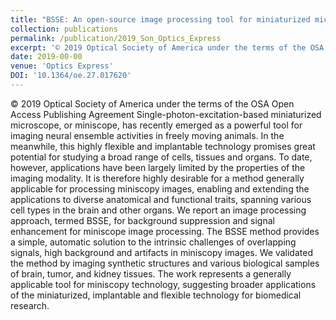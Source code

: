```yaml
---
title: "BSSE: An open-source image processing tool for miniaturized microscopy"
collection: publications
permalink: /publication/2019_Son_Optics_Express
excerpt: '© 2019 Optical Society of America under the terms of the OSA Open Access Publishing Agreement Single-photon-excitation-based miniaturized microscope, or miniscope, has recently emerged as a powerful tool for imaging neural ensemble activities in freely moving animals. In the meanwhile, this highly flexible and implantable technology promises great potential for studying a broad range of cells, tissues and organs. To date, however, applications have been largely limited by the properties of the imaging modality. It is therefore highly desirable for a method generally applicable for processing miniscopy images, enabling and extending the applications to diverse anatomical and functional traits, spanning various cell types in the brain and other organs. We report an image processing approach, termed BSSE, for background suppression and signal enhancement for miniscope image processing. The BSSE method provides a simple, automatic solution to the intrinsic challenges of overlapping signals, high background and artifacts in miniscopy images. We validated the method by imaging synthetic structures and various biological samples of brain, tumor, and kidney tissues. The work represents a generally applicable tool for miniscopy technology, suggesting broader applications of the miniaturized, implantable and flexible technology for biomedical research.'
date: 2019-00-00
venue: 'Optics Express'
DOI: '10.1364/oe.27.017620'
---
```

© 2019 Optical Society of America under the terms of the OSA Open Access Publishing Agreement Single-photon-excitation-based miniaturized microscope, or miniscope, has recently emerged as a powerful tool for imaging neural ensemble activities in freely moving animals. In the meanwhile, this highly flexible and implantable technology promises great potential for studying a broad range of cells, tissues and organs. To date, however, applications have been largely limited by the properties of the imaging modality. It is therefore highly desirable for a method generally applicable for processing miniscopy images, enabling and extending the applications to diverse anatomical and functional traits, spanning various cell types in the brain and other organs. We report an image processing approach, termed BSSE, for background suppression and signal enhancement for miniscope image processing. The BSSE method provides a simple, automatic solution to the intrinsic challenges of overlapping signals, high background and artifacts in miniscopy images. We validated the method by imaging synthetic structures and various biological samples of brain, tumor, and kidney tissues. The work represents a generally applicable tool for miniscopy technology, suggesting broader applications of the miniaturized, implantable and flexible technology for biomedical research.
